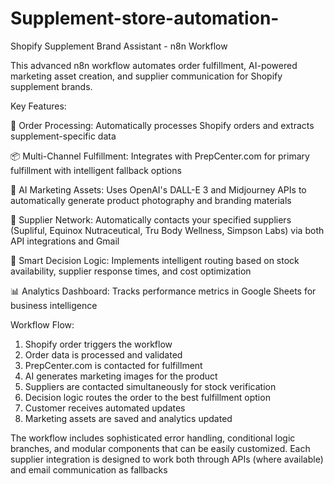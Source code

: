 # Supplement-store-automation-
Shopify Supplement Brand Assistant - n8n Workflow

 
This advanced n8n workflow automates order fulfillment, AI-powered marketing asset creation, and supplier communication for Shopify supplement brands.



Key Features:

🛒 Order Processing: 
Automatically processes Shopify orders and extracts supplement-specific data

📦 Multi-Channel Fulfillment: Integrates with PrepCenter.com for primary fulfillment with intelligent fallback options

🎨 AI Marketing Assets: 
Uses OpenAI's DALL-E 3 and Midjourney APIs to automatically generate product photography and branding materials

🤝 Supplier Network: 
Automatically contacts your specified suppliers (Supliful, Equinox Nutraceutical, Tru Body Wellness, Simpson Labs) via both API integrations and Gmail

🧠 Smart Decision Logic: 
Implements intelligent routing based on stock availability, supplier response times, and cost optimization

📊 Analytics Dashboard: 
Tracks performance metrics in Google Sheets for business intelligence

Workflow Flow:

1. Shopify order triggers the workflow
2. Order data is processed and validated
3. PrepCenter.com is contacted for fulfillment
4. AI generates marketing images for the product
5. Suppliers are contacted simultaneously for stock verification
6. Decision logic routes the order to the best fulfillment option
7. Customer receives automated updates
8. Marketing assets are saved and analytics updated

The workflow includes sophisticated error handling, conditional logic branches, and modular components that can be easily customized. Each supplier integration is designed to work both through APIs (where available) and email communication as fallbacks
